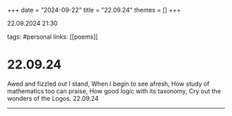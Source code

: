 +++
date = "2024-09-22"
title = "22.09.24"
themes = []
+++

22.09.2024 21:30

tags: #personal
links: [[poems]]

# 22.09.24

Awed and fizzled out I stand,
When I begin to see afresh,
How study of mathematics too can praise,
How good logic with its taxonomy,
Cry out the wonders of the Logos.
22.09.24

---


